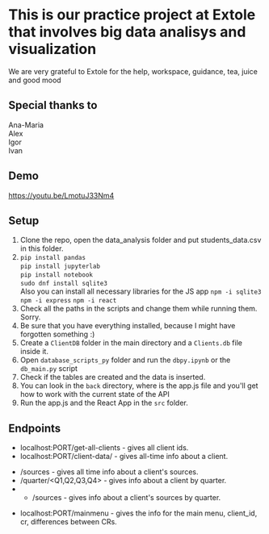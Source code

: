 # This is our practice project at Extole that involves big data analisys and visualization
We are very grateful to Extole for the help, workspace, guidance, tea, juice and good mood
## Special thanks to
Ana-Maria\
Alex\
Igor\
Ivan
## Demo
https://youtu.be/LmotuJ33Nm4
## Setup
1. Clone the repo, open the data_analysis folder and put students_data.csv in this folder.
2. ```pip install pandas```\
```pip install jupyterlab```\
```pip install notebook```\
```sudo dnf install sqlite3```\
Also you can install all necessary libraries for the JS app
```npm -i sqlite3```
```npm -i express```
```npm -i react```
4. Check all the paths in the scripts and change them while running them. Sorry.
5. Be sure that you have everything installed, because I might have forgotten something :)
6. Create a ```ClientDB``` folder in the main directory and a ```Clients.db``` file inside it.
7. Open ```database_scripts_py``` folder and run the ```dbpy.ipynb``` or the ```db_main.py``` script
8. Check if the tables are created and the data is inserted.
9. You can look in the ```back``` directory, where is the app.js file and you'll get how to work with the current state of the API
10. Run the app.js and the React App in the ```src``` folder. 
## Endpoints
* localhost:PORT/get-all-clients - gives all client ids.
* localhost:PORT/client-data/<client-id> - gives all-time info about a client.
+ /sources - gives all time info about a client's sources.
+ /quarter/<Q1,Q2,Q3,Q4> - gives info about a client by quarter.
+ + /sources - gives info about a client's sources by quarter.
* localhost:PORT/mainmenu - gives the info for the main menu, client_id, cr, differences between CRs.

